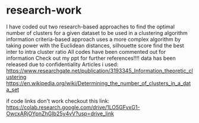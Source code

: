 # research-work
I have coded out two research-based approaches to find the optimal number of clusters for a given dataset to be used in a clustering algorithm
information criteria-based approach uses a more complex algorithm by taking power with the Euclidean distances, silhouette score find the best inter to intra cluster ratio
All codes have been commented out for information
Check out my ppt for further references!!!!
data has been released due to confidentiality
Articles i used:
https://www.researchgate.net/publication/3193345_Information_theoretic_clustering
https://en.wikipedia.org/wiki/Determining_the_number_of_clusters_in_a_data_set

if code links don't work checkout this link: https://colab.research.google.com/drive/1LO5GFvxG1-OwcxARjOYpnZhGIb25y4vV?usp=drive_link
